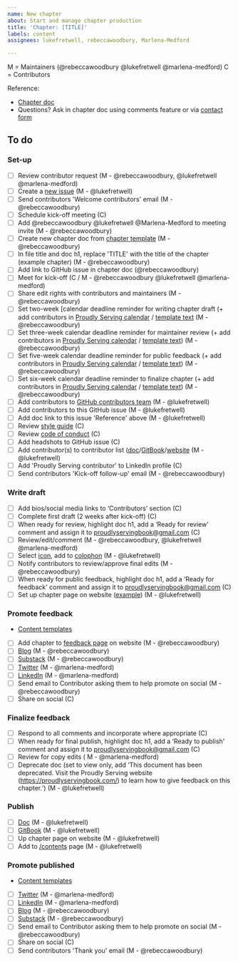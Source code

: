 ```yaml
---
name: New chapter
about: Start and manage chapter production
title: 'Chapter: [TITLE]'
labels: content
assignees: lukefretwell, rebeccawoodbury, Marlena-Medford

---
```


M = Maintainers (@rebeccawoodbury @lukefretwell @marlena-medford)
C = Contributors

Reference:

* [Chapter doc](LINKTOCHAPTERDOC)
* Questions? Ask in chapter doc using comments feature or via [contact form](https://proudlyservingbook.com/contact)

## To do

### Set-up

- [ ] Review contributor request (M - @rebeccawoodbury, @lukefretwell @marlena-medford)
- [ ] Create a [new issue](https://github.com/proudlyserving/book/issues/new?assignees=lukefretwell%2C+rebeccawoodbury%2C+Marlena-Medford&labels=content&template=new-chapter.md&title=Chapter%3A+%5BTITLE%5D) (M - @lukefretwell)
- [ ] Send contributors 'Welcome contributors' email (M - @rebeccawoodbury)
- [ ] Schedule kick-off meeting (C)
- [ ] Add @rebeccawoodbury @lukefretwell @Marlena-Medford to meeting invite (M - @rebeccawoodbury)
- [ ] Create new chapter doc from [chapter template](https://docs.google.com/document/d/16oS3naY8zCbcjr2QoJ6JvOk8YeJPsQ0ZENFec8gMshQ/edit?usp=sharing) (M - @rebeccawoodbury)
- [ ] In file title and doc h1, replace 'TITLE' with the title of the chapter (example chapter) (M - @rebeccawoodbury)
- [ ] Add link to GitHub issue in chapter doc (@rebeccawoodbury)
- [ ] Meet for kick-off (C / M - @rebeccawoodbury @lukefretwell @marlena-medford)
- [ ] Share edit rights with contributors and maintainers (M - @rebeccawoodbury)
- [ ] Set two-week [calendar deadline reminder for writing chapter draft (+ add contributors in [Proudly Serving calendar](https://calendar.google.com/calendar/u/3?cid=YXRqdmRlY3MxMHU4ZmI2N2ZwbGNsazh0NzRAZ3JvdXAuY2FsZW5kYXIuZ29vZ2xlLmNvbQ) / [template text](https://docs.google.com/document/d/1JzJrG2J7WzbtGK-A3TgSVCkyXHJJFuqriVn_vIxTj-8/edit#heading=h.wxmd11mqg67) (M - @rebeccawoodbury)
- [ ] Set three-week calendar deadline reminder for maintainer review (+ add contributors in [Proudly Serving calendar](https://calendar.google.com/calendar/u/3?cid=YXRqdmRlY3MxMHU4ZmI2N2ZwbGNsazh0NzRAZ3JvdXAuY2FsZW5kYXIuZ29vZ2xlLmNvbQ) / [template text](https://docs.google.com/document/d/1JzJrG2J7WzbtGK-A3TgSVCkyXHJJFuqriVn_vIxTj-8/edit#heading=h.wxmd11mqg67)) (M - @rebeccawoodbury)
- [ ] Set five-week calendar deadline reminder for public feedback (+ add contributors in [Proudly Serving calendar](https://calendar.google.com/calendar/u/3?cid=YXRqdmRlY3MxMHU4ZmI2N2ZwbGNsazh0NzRAZ3JvdXAuY2FsZW5kYXIuZ29vZ2xlLmNvbQ) / [template text](https://docs.google.com/document/d/1JzJrG2J7WzbtGK-A3TgSVCkyXHJJFuqriVn_vIxTj-8/edit#heading=h.wxmd11mqg67)) (M - @rebeccawoodbury)
- [ ] Set six-week calendar deadline reminder to finalize chapter (+ add contributors in [Proudly Serving calendar](https://calendar.google.com/calendar/u/3?cid=YXRqdmRlY3MxMHU4ZmI2N2ZwbGNsazh0NzRAZ3JvdXAuY2FsZW5kYXIuZ29vZ2xlLmNvbQ) / [template text](https://docs.google.com/document/d/1JzJrG2J7WzbtGK-A3TgSVCkyXHJJFuqriVn_vIxTj-8/edit#heading=h.wxmd11mqg67)) (M - @rebeccawoodbury)
- [ ] Add contributors to [GitHub contributors team](https://github.com/orgs/proudlyserving/teams/proudly-serving-contributors) (M - @lukefretwell)
- [ ] Add contributors to this GitHub issue (M - @lukefretwell)
- [ ] Add doc link to this issue 'Reference' above (M - @lukefretwell)
- [ ] Review [style guide](https://proudlyservingbook.com/style) (C)
- [ ] Review [code of conduct](https://proudlyservingbook.com/conduct) (C)
- [ ] Add headshots to GitHub issue (C)
- [ ] Add contributor(s) to contributor list ([doc](https://docs.google.com/document/d/1rruJsEF8-E3qTVCv0Giw2mK43HcNS4d7233rgGk9wjw/edit?usp=sharing)/[GitBook](https://proudly-serving.gitbook.io/proudly-serving/)/[website](https://proudlyservingbook.com/people/) (M - @lukefretwell)
- [ ] Add 'Proudly Serving contributor' to LinkedIn profile (C)
- [ ] Send contributors 'Kick-off follow-up' email (M - @rebeccawoodbury)

### Write draft

- [ ] Add bios/social media links to ‘Contributors’ section (C)
- [ ] Complete first draft (2 weeks after kick-off)  (C)
- [ ] When ready for review, highlight doc h1, add a ‘Ready for review’ comment and assign it to proudlyservingbook@gmail.com (C)
- [ ] Review/edit/comment (M - @rebeccawoodbury, @lukefretwell @marlena-medford)
- [ ] Select [icon](https://thenounproject.com/), add to [colophon](https://proudlyservingbook.com/colophon) (M - @lukefretwell)
- [ ] Notify contributors to review/approve final edits (M - @rebeccawoodbury)
- [ ] When ready for public feedback, highlight doc h1, add a ‘Ready for feedback' comment and assign it to proudlyservingbook@gmail.com (C)
- [ ] Set up chapter page on website ([example](https://proudlyservingbook.com/default-to-open)) (M - @lukefretwell)

### Promote feedback

* [Content templates](https://docs.google.com/document/d/1JzJrG2J7WzbtGK-A3TgSVCkyXHJJFuqriVn_vIxTj-8/edit#heading=h.1yfb0xjocjrm)

- [ ] Add chapter to [feedback page](https://proudlyservingbook.com/feedback) on website (M - @rebeccawoodbury)
- [ ] [Blog](https://proudlyservingbook.com/updates/) (M - @rebeccawoodbury)
- [ ] [Substack](https://proudlyserving.substack.com/) (M - @rebeccawoodbury)
- [ ] [Twitter](https://twitter.com/proudly_serving) (M - @marlena-medford)
- [ ] [LinkedIn](https://www.linkedin.com/company/proudlyserving) (M - @marlena-medford)
- [ ] Send email to Contributor asking them to help promote on social (M - @rebeccawoodbury)
- [ ] Share on social (C)

### Finalize feedback

- [ ] Respond to all comments and incorporate where appropriate (C)
- [ ] When ready for final publish, highlight doc h1, add a ‘Ready to publish' comment and assign it to proudlyservingbook@gmail.com (C)
- [ ] Review for copy edits ( M - @marlena-medford)
- [ ] Deprecate doc (set to view only, add ‘This document has been deprecated. Visit the Proudly Serving website (https://proudlyservingbook.com/) to learn how to give feedback on this chapter.‘) (M - @lukefretwell)

### Publish

- [ ] [Doc](https://docs.google.com/document/d/1rruJsEF8-E3qTVCv0Giw2mK43HcNS4d7233rgGk9wjw/edit?usp=sharing) (M - @lukefretwell)
- [ ] [GitBook](https://proudly-serving.gitbook.io/proudly-serving/) (M - @lukefretwell)
- [ ] Up chapter page on website (M - @lukefretwell)
- [ ] Add to [/contents](https://proudlyservingbook.com/contents/) page (M - @lukefretwell)

### Promote published

* [Content templates](https://docs.google.com/document/d/1JzJrG2J7WzbtGK-A3TgSVCkyXHJJFuqriVn_vIxTj-8/edit#heading=h.1yfb0xjocjrm)

- [ ] [Twitter](https://twitter.com/proudly_serving) (M - @marlena-medford)
- [ ] [LinkedIn](https://www.linkedin.com/company/proudlyserving) (M - @marlena-medford)
- [ ] [Blog](https://proudlyservingbook.com/updates/) (M - @rebeccawoodbury)
- [ ] [Substack](https://proudlyserving.substack.com/) (M - @rebeccawoodbury)
- [ ] Send email to Contributor asking them to help promote on social (M - @rebeccawoodbury)
- [ ] Share on social (C)
- [ ] Send contributors 'Thank you' email (M - @rebeccawoodbury)
